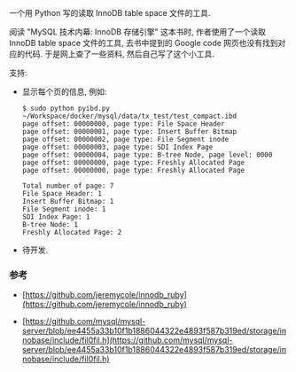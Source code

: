 一个用 Python 写的读取 InnoDB table space 文件的工具.

阅读 "MySQL 技术内幕: InnoDB 存储引擎" 这本书时, 作者使用了一个读取 InnoDB table space 文件的工具, 去书中提到的 Google code 网页也没有找到对应的代码. 于是网上查了一些资料, 然后自己写了这个小工具.

支持:

- 显示每个页的信息, 例如:
  
  ```
  $ sudo python pyibd.py ~/Workspace/docker/mysql/data/tx_test/test_compact.ibd
  page offset: 00000000, page type: File Space Header
  page offset: 00000001, page type: Insert Buffer Bitmap
  page offset: 00000002, page type: File Segment inode
  page offset: 00000003, page type: SDI Index Page
  page offset: 00000004, page type: B-tree Node, page level: 0000
  page offset: 00000000, page type: Freshly Allocated Page
  page offset: 00000000, page type: Freshly Allocated Page

  Total number of page: 7
  File Space Header: 1
  Insert Buffer Bitmap: 1
  File Segment inode: 1
  SDI Index Page: 1
  B-tree Node: 1
  Freshly Allocated Page: 2
  ```

- 待开发.



### 参考

- [https://github.com/jeremycole/innodb_ruby](https://github.com/jeremycole/innodb_ruby)

- [https://github.com/mysql/mysql-server/blob/ee4455a33b10f1b1886044322e4893f587b319ed/storage/innobase/include/fil0fil.h](https://github.com/mysql/mysql-server/blob/ee4455a33b10f1b1886044322e4893f587b319ed/storage/innobase/include/fil0fil.h)